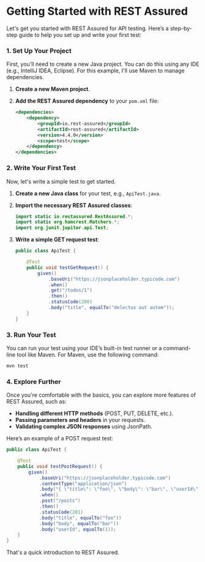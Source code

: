 # Getting Started with REST Assured

Let's get you started with REST Assured for API testing. Here’s a step-by-step guide to help you set up and write your first test:

### 1. Set Up Your Project
First, you'll need to create a new Java project. You can do this using any IDE (e.g., IntelliJ IDEA, Eclipse). For this example, I'll use Maven to manage dependencies.

1. **Create a new Maven project**.
2. **Add the REST Assured dependency** to your `pom.xml` file:

    ```xml
    <dependencies>
        <dependency>
            <groupId>io.rest-assured</groupId>
            <artifactId>rest-assured</artifactId>
            <version>4.4.0</version>
            <scope>test</scope>
        </dependency>
    </dependencies>
    ```

### 2. Write Your First Test
Now, let's write a simple test to get started.

1. **Create a new Java class** for your test, e.g., `ApiTest.java`.
2. **Import the necessary REST Assured classes**:

    ```java
    import static io.restassured.RestAssured.*;
    import static org.hamcrest.Matchers.*;
    import org.junit.jupiter.api.Test;
    ```

3. **Write a simple GET request test**:

    ```java
    public class ApiTest {

        @Test
        public void testGetRequest() {
            given()
                .baseUri("https://jsonplaceholder.typicode.com")
                .when()
                .get("/todos/1")
                .then()
                .statusCode(200)
                .body("title", equalTo("delectus aut autem"));
        }
    }
    ```

### 3. Run Your Test
You can run your test using your IDE’s built-in test runner or a command-line tool like Maven. For Maven, use the following command:

```bash
mvn test
```

### 4. Explore Further
Once you're comfortable with the basics, you can explore more features of REST Assured, such as:

- **Handling different HTTP methods** (POST, PUT, DELETE, etc.).
- **Passing parameters and headers** in your requests.
- **Validating complex JSON responses** using JsonPath.

Here’s an example of a POST request test:

```java
public class ApiTest {

    @Test
    public void testPostRequest() {
        given()
            .baseUri("https://jsonplaceholder.typicode.com")
            .contentType("application/json")
            .body("{ \"title\": \"foo\", \"body\": \"bar\", \"userId\": 1 }")
            .when()
            .post("/posts")
            .then()
            .statusCode(201)
            .body("title", equalTo("foo"))
            .body("body", equalTo("bar"))
            .body("userId", equalTo(1));
    }
}
```

That's a quick introduction to REST Assured.
